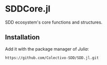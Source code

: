 # SDDCore.jl
SDD ecosystem's core functions and structures.

## Installation

Add it with the package manager of *Julia*:

~~~
https://github.com/Colectivo-SDD/SDD.jl.git
~~~
